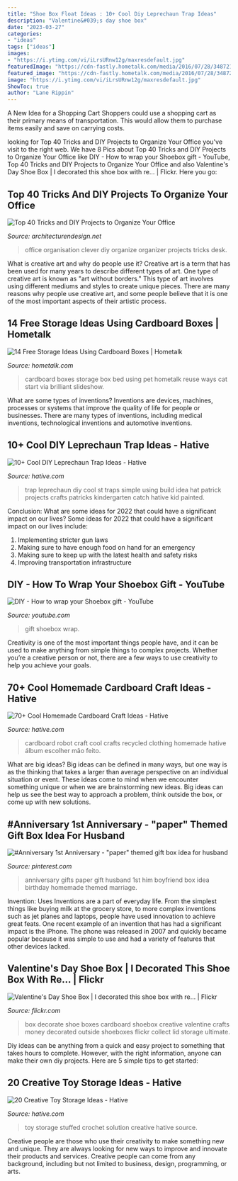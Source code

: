 ```yaml
---
title: "Shoe Box Float Ideas : 10+ Cool Diy Leprechaun Trap Ideas"
description: "Valentine&#039;s day shoe box"
date: "2023-03-27"
categories:
- "ideas"
tags: ["ideas"]
images:
- "https://i.ytimg.com/vi/iLrsURnw12g/maxresdefault.jpg"
featuredImage: "https://cdn-fastly.hometalk.com/media/2016/07/28/3487212/s-10-free-storage-ideas-using-cardboard-boxes-storage-ideas.jpg?size=1600x1000&amp;nocrop=1"
featured_image: "https://cdn-fastly.hometalk.com/media/2016/07/28/3487212/s-10-free-storage-ideas-using-cardboard-boxes-storage-ideas.jpg?size=1600x1000&amp;nocrop=1"
image: "https://i.ytimg.com/vi/iLrsURnw12g/maxresdefault.jpg"
ShowToc: true
author: "Lane Rippin"
---
```



A New Idea for a Shopping Cart
Shoppers could use a shopping cart as their primary means of transportation. This would allow them to purchase items easily and save on carrying costs.

	

		
looking for Top 40 Tricks and DIY Projects to Organize Your Office you've visit to the right web. We have 8 Pics about Top 40 Tricks and DIY Projects to Organize Your Office like DIY - How to wrap your Shoebox gift - YouTube, Top 40 Tricks and DIY Projects to Organize Your Office and also Valentine&#039;s Day Shoe Box | I decorated this shoe box with re… | Flickr. Here you go:
		
    
## Top 40 Tricks And DIY Projects To Organize Your Office

<img loading=lazy src="https://cdn.architecturendesign.net/wp-content/uploads/2014/11/clever-office-organisation-25.jpg" onerror="this.onerror=null;this.src='https://tse4.mm.bing.net/th?id=OIP.9PjsKAslajVWK1oyISRTFAHaLH&amp;pid=15.1';" alt="Top 40 Tricks and DIY Projects to Organize Your Office">

_Source: architecturendesign.net_

>office organisation clever diy organize organizer projects tricks desk. 

	

What is creative art and why do people use it?
Creative art is a term that has been used for many years to describe different types of art. One type of creative art is known as "art without borders." This type of art involves using different mediums and styles to create unique pieces. There are many reasons why people use creative art, and some people believe that it is one of the most important aspects of their artistic process.

    
## 14 Free Storage Ideas Using Cardboard Boxes | Hometalk

<img loading=lazy src="https://cdn-fastly.hometalk.com/media/2016/07/28/3487212/s-10-free-storage-ideas-using-cardboard-boxes-storage-ideas.jpg?size=1600x1000&amp;nocrop=1" onerror="this.onerror=null;this.src='https://tse2.mm.bing.net/th?id=OIP.utKHCFgO2jkikApENqtbjQHaJ4&amp;pid=15.1';" alt="14 Free Storage Ideas Using Cardboard Boxes | Hometalk">

_Source: hometalk.com_

>cardboard boxes storage box bed using pet hometalk reuse ways cat start via brilliant slideshow. 

	

What are some types of inventions?
Inventions are devices, machines, processes or systems that improve the quality of life for people or businesses. There are many types of inventions, including medical inventions, technological inventions and automotive inventions.

    
## 10+ Cool DIY Leprechaun Trap Ideas - Hative

<img loading=lazy src="https://hative.com/wp-content/uploads/2014/06/leprechaun-trap-ideas/1-leprechaun-trap-ideas.jpg" onerror="this.onerror=null;this.src='https://tse1.mm.bing.net/th?id=OIP.2_dJ2ZIKuO4JE8g38Wl4mQHaJ4&amp;pid=15.1';" alt="10+ Cool DIY Leprechaun Trap Ideas - Hative">

_Source: hative.com_

>trap leprechaun diy cool st traps simple using build idea hat patrick projects crafts patricks kindergarten catch hative kid painted. 

	

Conclusion: What are some ideas for 2022 that could have a significant impact on our lives?
Some ideas for 2022 that could have a significant impact on our lives include: 
1. Implementing stricter gun laws 
2. Making sure to have enough food on hand for an emergency 
3. Making sure to keep up with the latest health and safety risks 
4. Improving transportation infrastructure 

    
## DIY - How To Wrap Your Shoebox Gift - YouTube

<img loading=lazy src="https://i.ytimg.com/vi/iLrsURnw12g/maxresdefault.jpg" onerror="this.onerror=null;this.src='https://tse3.mm.bing.net/th?id=OIP.CwImZcatq7QlUYjgQYdwoAHaEK&amp;pid=15.1';" alt="DIY - How to wrap your Shoebox gift - YouTube">

_Source: youtube.com_

>gift shoebox wrap. 

	

Creativity is one of the most important things people have, and it can be used to make anything from simple things to complex projects. Whether you’re a creative person or not, there are a few ways to use creativity to help you achieve your goals.

    
## 70+ Cool Homemade Cardboard Craft Ideas - Hative

<img loading=lazy src="https://hative.com/wp-content/uploads/2014/04/cardboard-crafts/5-cardboard-robot-clothing.jpg" onerror="this.onerror=null;this.src='https://tse1.mm.bing.net/th?id=OIP.5tsWEVO7oFMdJ-fHssQdjwHaJ4&amp;pid=15.1';" alt="70+ Cool Homemade Cardboard Craft Ideas - Hative">

_Source: hative.com_

>cardboard robot craft cool crafts recycled clothing homemade hative álbum escolher mão feito. 

	

What are big ideas?
Big ideas can be defined in many ways, but one way is as the thinking that takes a larger than average perspective on an individual situation or event. These ideas come to mind when we encounter something unique or when we are brainstorming new ideas. Big ideas can help us see the best way to approach a problem, think outside the box, or come up with new solutions.

    
## #Anniversary 1st Anniversary - &quot;paper&quot; Themed Gift Box Idea For Husband

<img loading=lazy src="https://i.pinimg.com/736x/15/d3/11/15d311d2e54268274fe223ee8d495048--marriage-anniversary-paper-anniversary-gifts.jpg" onerror="this.onerror=null;this.src='https://tse3.mm.bing.net/th?id=OIP.CCJiwt8aQwaJcYfLE_cgbgHaJ4&amp;pid=15.1';" alt="#Anniversary 1st Anniversary - &quot;paper&quot; themed gift box idea for husband">

_Source: pinterest.com_

>anniversary gifts paper gift husband 1st him boyfriend box idea birthday homemade themed marriage. 

	

Invention: Uses
Inventions are a part of everyday life. From the simplest things like buying milk at the grocery store, to more complex inventions such as jet planes and laptops, people have used innovation to achieve great feats. 
One recent example of an invention that has had a significant impact is the iPhone. The phone was released in 2007 and quickly became popular because it was simple to use and had a variety of features that other devices lacked.

    
## Valentine&#039;s Day Shoe Box | I Decorated This Shoe Box With Re… | Flickr

<img loading=lazy src="https://c2.staticflickr.com/4/3457/3257386256_e0ef8e04bb_b.jpg" onerror="this.onerror=null;this.src='https://tse1.mm.bing.net/th?id=OIP.j-fwxFWPDFw-BvQY98yH9wHaFj&amp;pid=15.1';" alt="Valentine&#039;s Day Shoe Box | I decorated this shoe box with re… | Flickr">

_Source: flickr.com_

>box decorate shoe boxes cardboard shoebox creative valentine crafts money decorated outside shoeboxes flickr collect lid storage ultimate. 

	

Diy ideas can be anything from a quick and easy project to something that takes hours to complete. However, with the right information, anyone can make their own diy projects. Here are 5 simple tips to get started:

    
## 20 Creative Toy Storage Ideas - Hative

<img loading=lazy src="https://hative.com/wp-content/uploads/2014/11/toy-storage-ideas/20-crochet-stuffed-toy-solution.jpg" onerror="this.onerror=null;this.src='https://tse2.mm.bing.net/th?id=OIP.s2EL1LKfhQqGdq-P0OatqwHaLH&amp;pid=15.1';" alt="20 Creative Toy Storage Ideas - Hative">

_Source: hative.com_

>toy storage stuffed crochet solution creative hative source. 

	

Creative people are those who use their creativity to make something new and unique. They are always looking for new ways to improve and innovate their products and services. Creative people can come from any background, including but not limited to business, design, programming, or arts.

